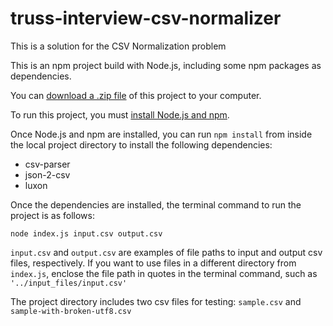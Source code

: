 # truss-interview-csv-normalizer

This is a solution for the CSV Normalization problem

This is an npm project build with Node.js, including some npm packages as dependencies.

You can [download a .zip file](https://github.com/trevorspecht/truss-interview-csv-normalizer/archive/refs/heads/main.zip) of this project to your computer.

To run this project, you must [install Node.js and npm](https://docs.npmjs.com/downloading-and-installing-node-js-and-npm).

Once Node.js and npm are installed, you can run `npm install` from inside the local project directory to install the following dependencies:
- csv-parser
- json-2-csv
- luxon

Once the dependencies are installed, the terminal command to run the project is as follows:

`node index.js input.csv output.csv`

`input.csv` and `output.csv` are examples of file paths to input and output csv files, respectively. If you want to use files in a different directory from `index.js`, enclose the file path in quotes in the terminal command, such as `'../input_files/input.csv'`

The project directory includes two csv files for testing: `sample.csv` and `sample-with-broken-utf8.csv`